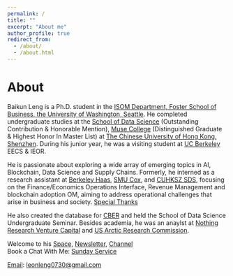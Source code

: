 ```yaml
---
permalink: /
title: ""
excerpt: "About me"
author_profile: true
redirect_from: 
  - /about/
  - /about.html
---
```


About 
======
Baikun Leng is a Ph.D. student in the [ISOM Department, Foster School of Business, the University of Washington, Seattle](https://foster.uw.edu/faculty-research/academic-departments/information-systems-and-operations-management/). He completed undergraduate studies at the [School of Data Science](https://sds.cuhk.edu.cn/en) (Outstanding Contribution & Honorable Mention), [Muse College](https://muse.cuhk.edu.cn/en) (Distinguished Graduate & Highest Honor In Master List) at [The Chinese University of Hong Kong, Shenzhen](https://www.cuhk.edu.cn/en). During his junior year, he was a visiting student at [UC Berkeley](https://www.berkeley.edu/) EECS & IEOR. 

He is passionate about exploring a wide array of emerging topics in AI, Blockchain, Data Science and Supply Chains. Formerly, he interned as a research assistant at [Berkeley Haas](https://haas.berkeley.edu/), [SMU Cox](https://www.smu.edu/cox), and [CUHKSZ SDS](https://sds.cuhk.edu.cn/en), focusing on the Finance/Economics Operations Interface, Revenue Management and blockchain adoption OM, aiming to address operational challenges that arise in business and society. [Special Thanks](https://docs.google.com/document/d/1OgV9CTCBdbvIVUikvdCwGaxfAh6RPsVJR44k_E-LcNc/edit)<br>

He also created the database for [CBER](https://www.cber-forum.org/literature) and held the School of Data Science Undergraduate Seminar. Besides academia, he was an anaylst at [Nothing Research Venture Capital](https://www.nothing-research.com/) and [US Arctic Research Commission](https://www.arctic.gov/).  

Welcome to his [Space](https://baikunleng.notion.site/Leon-s-Space-0de5b2c29c5c4425b6a45642721ad896), [Newsletter](https://leonleng.substack.com/), [Channel](https://www.youtube.com/@leonleng5)<br>
Book a Chat With Me: [Sunday Service](https://calendly.com/leonleng0730/11)<br>

[Email](mailto:leonleng0730@gmail.com): leonleng0730@gmail.com


